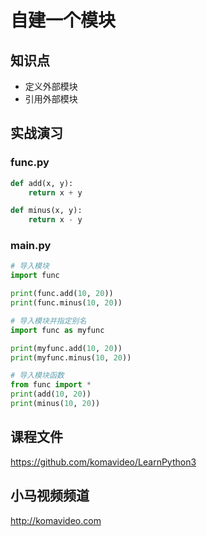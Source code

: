 自建一个模块
===========

## 知识点

* 定义外部模块
* 引用外部模块

## 实战演习

### func.py

~~~python
def add(x, y):
    return x + y

def minus(x, y):
    return x - y
~~~

### main.py

~~~python
# 导入模块
import func 

print(func.add(10, 20))
print(func.minus(10, 20))

# 导入模块并指定别名
import func as myfunc

print(myfunc.add(10, 20))
print(myfunc.minus(10, 20))

# 导入模块函数
from func import *
print(add(10, 20))
print(minus(10, 20))
~~~

## 课程文件

https://github.com/komavideo/LearnPython3

## 小马视频频道

http://komavideo.com
